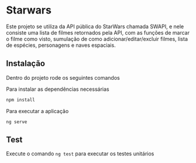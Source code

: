 # Starwars

Este projeto se utiliza da API pública do StarWars chamada SWAPI, e nele consiste uma lista de filmes retornados pela API, com as funções de marcar o filme como visto, sumulação de como adicionar/editar/excluir filmes, lista de espécies, personagens e naves espaciais.

## Instalação

Dentro do projeto rode os seguintes comandos

Para instalar as dependências necessárias

```bash
npm install
```

Para executar a aplicação

```
ng serve
```

## Test

Execute o comando `ng test` para executar os testes unitários

